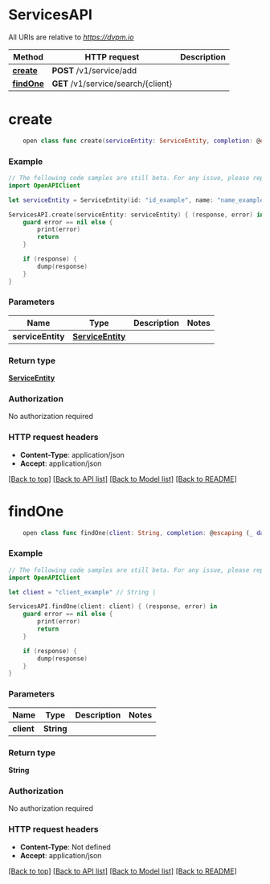 # ServicesAPI

All URIs are relative to *https://dvpm.io*

Method | HTTP request | Description
------------- | ------------- | -------------
[**create**](ServicesAPI.md#create) | **POST** /v1/service/add | 
[**findOne**](ServicesAPI.md#findone) | **GET** /v1/service/search/{client} | 


# **create**
```swift
    open class func create(serviceEntity: ServiceEntity, completion: @escaping (_ data: ServiceEntity?, _ error: Error?) -> Void)
```



### Example 
```swift
// The following code samples are still beta. For any issue, please report via http://github.com/OpenAPITools/openapi-generator/issues/new
import OpenAPIClient

let serviceEntity = ServiceEntity(id: "id_example", name: "name_example", type: "type_example", cost: "cost_example", firstPrePaidMinutes: 123, firstVerificationsNeeded: 123, subsequentPrePaidMinutes: 123, subsequentVerificationsNeeded: 123, allowRefunds: false, downloadSpeed: 123, uploadSpeed: 123, proxy: [ProxySettingsEntity(endpoint: "endpoint_example", port: "port_example", terms: "terms_example", policy: ["policy_example"])], vpn: [VpnSettingsEntity(endpoint: "endpoint_example", port: "port_example", parameters: "parameters_example", terms: "terms_example", policy: ["policy_example"])], validity: timeRangeEntity(from: Date(), to: Date()), disable: false, certificates: [CertificatesEntity(id: 123)]) // ServiceEntity | 

ServicesAPI.create(serviceEntity: serviceEntity) { (response, error) in
    guard error == nil else {
        print(error)
        return
    }

    if (response) {
        dump(response)
    }
}
```

### Parameters

Name | Type | Description  | Notes
------------- | ------------- | ------------- | -------------
 **serviceEntity** | [**ServiceEntity**](ServiceEntity.md) |  | 

### Return type

[**ServiceEntity**](ServiceEntity.md)

### Authorization

No authorization required

### HTTP request headers

 - **Content-Type**: application/json
 - **Accept**: application/json

[[Back to top]](#) [[Back to API list]](../README.md#documentation-for-api-endpoints) [[Back to Model list]](../README.md#documentation-for-models) [[Back to README]](../README.md)

# **findOne**
```swift
    open class func findOne(client: String, completion: @escaping (_ data: String?, _ error: Error?) -> Void)
```



### Example 
```swift
// The following code samples are still beta. For any issue, please report via http://github.com/OpenAPITools/openapi-generator/issues/new
import OpenAPIClient

let client = "client_example" // String | 

ServicesAPI.findOne(client: client) { (response, error) in
    guard error == nil else {
        print(error)
        return
    }

    if (response) {
        dump(response)
    }
}
```

### Parameters

Name | Type | Description  | Notes
------------- | ------------- | ------------- | -------------
 **client** | **String** |  | 

### Return type

**String**

### Authorization

No authorization required

### HTTP request headers

 - **Content-Type**: Not defined
 - **Accept**: application/json

[[Back to top]](#) [[Back to API list]](../README.md#documentation-for-api-endpoints) [[Back to Model list]](../README.md#documentation-for-models) [[Back to README]](../README.md)

